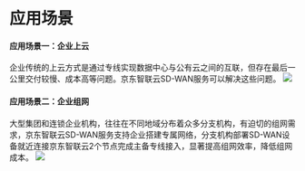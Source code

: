 # 应用场景
      
#### 应用场景一：企业上云
企业传统的上云方式是通过专线实现数据中心与公有云之间的互联，但存在最后一公里交付较慢、成本高等问题。京东智联云SD-WAN服务可以解决这些问题。
![](../../../../image/Hyper-Converged-IDC/SD-WAN/SD-WAN01.png)


#### 应用场景二：企业组网
大型集团和连锁企业机构，往往在不同地域分布着众多分支机构，有迫切的组网需求，京东智联云SD-WAN服务支持企业搭建专属网络，分支机构部署SD-WAN设备就近连接京东智联云2个节点完成主备专线接入，显著提高组网效率，降低组网成本。
![](../../../../image/Hyper-Converged-IDC/SD-WAN/SD-WAN02.png)
